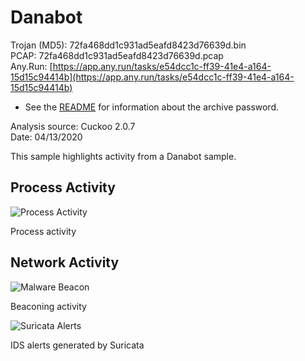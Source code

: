 # Danabot

Trojan (MD5): 72fa468dd1c931ad5eafd8423d76639d.bin  
PCAP: 72fa468dd1c931ad5eafd8423d76639d.pcap  
Any.Run: [https://app.any.run/tasks/e54dcc1c-ff39-41e4-a164-15d15c94414b](https://app.any.run/tasks/e54dcc1c-ff39-41e4-a164-15d15c94414b)  

* See the [README](https://github.com/jstrosch/malware-samples) for information about the archive password.  

Analysis source: Cuckoo 2.0.7  
Date: 04/13/2020  

This sample highlights activity from a Danabot sample. 

## Process Activity

![Process Activity](https://user-images.githubusercontent.com/1920756/81884990-00701a80-955f-11ea-98a6-99e9122bafb2.png)  

Process activity

## Network Activity

![Malware Beacon](https://user-images.githubusercontent.com/1920756/81885027-0f56cd00-955f-11ea-92ab-78df23cf5b55.png)    

Beaconing activity

![Suricata Alerts](https://user-images.githubusercontent.com/1920756/81885031-12ea5400-955f-11ea-9395-f37cc8872b30.png)

IDS alerts generated by Suricata